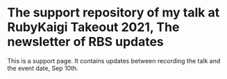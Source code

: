 The support repository of my talk at RubyKaigi Takeout 2021, The newsletter of RBS updates
==========

This is a support page. It contains updates between recording the talk and the event date, Sep 10th.

